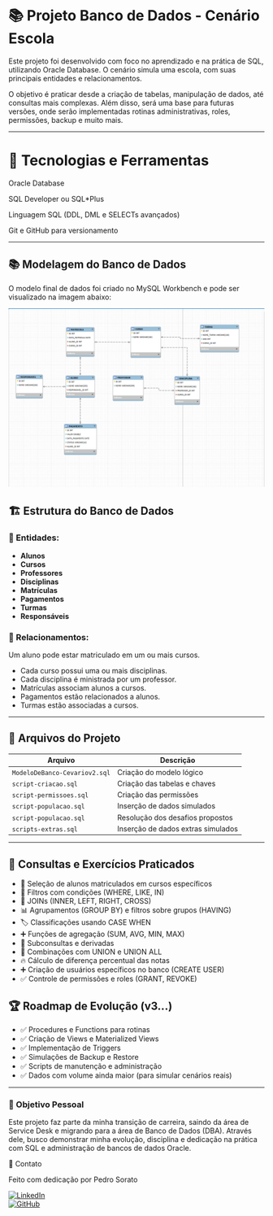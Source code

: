 # 📚 Projeto Banco de Dados - Cenário Escola
Este projeto foi desenvolvido com foco no aprendizado e na prática de SQL, utilizando Oracle Database. O cenário simula uma escola, com suas principais entidades e relacionamentos.

O objetivo é praticar desde a criação de tabelas, manipulação de dados, até consultas mais complexas. Além disso, será uma base para futuras versões, onde serão implementadas rotinas administrativas, roles, permissões, backup e muito mais.

---

# 🚀 Tecnologias e Ferramentas
Oracle Database

SQL Developer ou SQL*Plus

Linguagem SQL (DDL, DML e SELECTs avançados)

Git e GitHub para versionamento

---

## 📚 Modelagem do Banco de Dados

O modelo final de dados foi criado no MySQL Workbench e pode ser visualizado na imagem abaixo:

![Modelagem do Banco de Dados](modelagem-dos-dados.png)

## 🏗️ Estrutura do Banco de Dados

### 🔗 Entidades:
- **Alunos**
- **Cursos**
- **Professores**
- **Disciplinas**
- **Matrículas**
- **Pagamentos**
- **Turmas**
- **Responsáveis**

### 🔐 Relacionamentos:
Um aluno pode estar matriculado em um ou mais cursos.

- Cada curso possui uma ou mais disciplinas.
- Cada disciplina é ministrada por um professor.
- Matrículas associam alunos a cursos.
- Pagamentos estão relacionados a alunos.
- Turmas estão associadas a cursos.

---

## 📁 Arquivos do Projeto

| Arquivo                      | Descrição                                |
|------------------------------|-------------------------------------------|
| `ModeloDeBanco-Cevariov2.sql`| Criação do modelo lógico                 |
| `script-criacao.sql`         |  Criação das tabelas e chaves             |
| `script-permissoes.sql`       | Criação das permissões         |
| `script-populacao.sql`       | Inserção de dados simulados         |
| `script-populacao.sql`       | Resolução dos desafios propostos         |
| `scripts-extras.sql`       | Inserção de dados extras simulados         |

---

## 🧠 Consultas e Exercícios Praticados

- 🔎 Seleção de alunos matriculados em cursos específicos
- 🎯 Filtros com condições (WHERE, LIKE, IN)
- 🔗 JOINs (INNER, LEFT, RIGHT, CROSS)
- 📊 Agrupamentos (GROUP BY) e filtros sobre grupos (HAVING)
- 🏷️ Classificações usando CASE WHEN
- ➕ Funções de agregação (SUM, AVG, MIN, MAX)
- 🧠 Subconsultas e derivadas
- 🔗 Combinações com UNION e UNION ALL
- 🔥 Cálculo de diferença percentual das notas
- ➕ Criação de usuários específicos no banco (CREATE USER)
- ✅ Controle de permissões e roles (GRANT, REVOKE)

 ## 🏆 Roadmap de Evolução (v3...)
- ✅ Procedures e Functions para rotinas
- ✅ Criação de Views e Materialized Views
- ✅ Implementação de Triggers
- ✅ Simulações de Backup e Restore
- ✅ Scripts de manutenção e administração
- ✅ Dados com volume ainda maior (para simular cenários reais)

---

### 🎯 Objetivo Pessoal
Este projeto faz parte da minha transição de carreira, saindo da área de Service Desk e migrando para a área de Banco de Dados (DBA). Através dele, busco demonstrar minha evolução, disciplina e dedicação na prática com SQL e administração de bancos de dados Oracle.

🔗 Contato

Feito com dedicação por Pedro Sorato

[![LinkedIn](https://img.shields.io/badge/LinkedIn-blue?logo=linkedin)](https://www.linkedin.com/in/pedro-sorato-789979193)  
[![GitHub](https://img.shields.io/badge/GitHub-black?logo=github)](https://github.com/PedroSorato)

